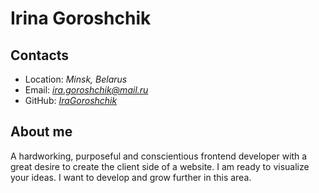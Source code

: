 # Irina Goroshchik
## Contacts
* Location: *Minsk, Belarus*
* Email: *ira.goroshchik@mail.ru*
* GitHub: *[IraGoroshchik](https://github.com/IraGoroshchik)*
## About me
A hardworking, purposeful and conscientious frontend developer with a great desire to create the client side of a website. I am ready to visualize your ideas.  I want to develop and grow further in this area.
